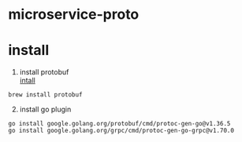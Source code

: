 # microservice-proto

# install

1. install protobuf  
[intall](https://grpc.io/docs/protoc-installation/)
```
brew install protobuf
```
2. install go plugin
```
go install google.golang.org/protobuf/cmd/protoc-gen-go@v1.36.5
go install google.golang.org/grpc/cmd/protoc-gen-go-grpc@v1.70.0
```
